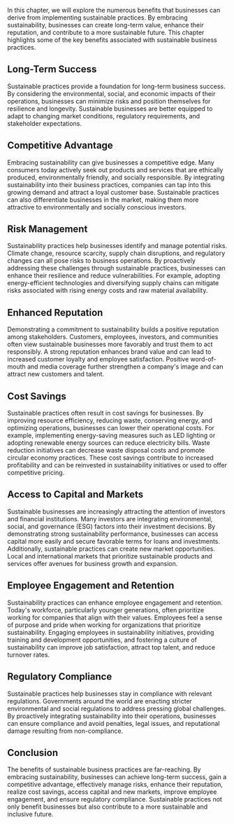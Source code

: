 
In this chapter, we will explore the numerous benefits that businesses can derive from implementing sustainable practices. By embracing sustainability, businesses can create long-term value, enhance their reputation, and contribute to a more sustainable future. This chapter highlights some of the key benefits associated with sustainable business practices.

Long-Term Success
-----------------

Sustainable practices provide a foundation for long-term business success. By considering the environmental, social, and economic impacts of their operations, businesses can minimize risks and position themselves for resilience and longevity. Sustainable businesses are better equipped to adapt to changing market conditions, regulatory requirements, and stakeholder expectations.

Competitive Advantage
---------------------

Embracing sustainability can give businesses a competitive edge. Many consumers today actively seek out products and services that are ethically produced, environmentally friendly, and socially responsible. By integrating sustainability into their business practices, companies can tap into this growing demand and attract a loyal customer base. Sustainable practices can also differentiate businesses in the market, making them more attractive to environmentally and socially conscious investors.

Risk Management
---------------

Sustainability practices help businesses identify and manage potential risks. Climate change, resource scarcity, supply chain disruptions, and regulatory changes can all pose risks to business operations. By proactively addressing these challenges through sustainable practices, businesses can enhance their resilience and reduce vulnerabilities. For example, adopting energy-efficient technologies and diversifying supply chains can mitigate risks associated with rising energy costs and raw material availability.

Enhanced Reputation
-------------------

Demonstrating a commitment to sustainability builds a positive reputation among stakeholders. Customers, employees, investors, and communities often view sustainable businesses more favorably and trust them to act responsibly. A strong reputation enhances brand value and can lead to increased customer loyalty and employee satisfaction. Positive word-of-mouth and media coverage further strengthen a company's image and can attract new customers and talent.

Cost Savings
------------

Sustainable practices often result in cost savings for businesses. By improving resource efficiency, reducing waste, conserving energy, and optimizing operations, businesses can lower their operational costs. For example, implementing energy-saving measures such as LED lighting or adopting renewable energy sources can reduce electricity bills. Waste reduction initiatives can decrease waste disposal costs and promote circular economy practices. These cost savings contribute to increased profitability and can be reinvested in sustainability initiatives or used to offer competitive pricing.

Access to Capital and Markets
-----------------------------

Sustainable businesses are increasingly attracting the attention of investors and financial institutions. Many investors are integrating environmental, social, and governance (ESG) factors into their investment decisions. By demonstrating strong sustainability performance, businesses can access capital more easily and secure favorable terms for loans and investments. Additionally, sustainable practices can create new market opportunities. Local and international markets that prioritize sustainable products and services offer avenues for business growth and expansion.

Employee Engagement and Retention
---------------------------------

Sustainability practices can enhance employee engagement and retention. Today's workforce, particularly younger generations, often prioritize working for companies that align with their values. Employees feel a sense of purpose and pride when working for organizations that prioritize sustainability. Engaging employees in sustainability initiatives, providing training and development opportunities, and fostering a culture of sustainability can improve job satisfaction, attract top talent, and reduce turnover rates.

Regulatory Compliance
---------------------

Sustainable practices help businesses stay in compliance with relevant regulations. Governments around the world are enacting stricter environmental and social regulations to address pressing global challenges. By proactively integrating sustainability into their operations, businesses can ensure compliance and avoid penalties, legal issues, and reputational damage resulting from non-compliance.

Conclusion
----------

The benefits of sustainable business practices are far-reaching. By embracing sustainability, businesses can achieve long-term success, gain a competitive advantage, effectively manage risks, enhance their reputation, realize cost savings, access capital and new markets, improve employee engagement, and ensure regulatory compliance. Sustainable practices not only benefit businesses but also contribute to a more sustainable and inclusive future.
